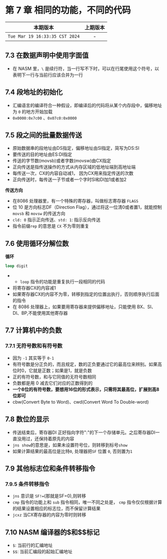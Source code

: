 # 第 7 章 相同的功能，不同的代码

|本期版本|上期版本|
|:---:|:---:|
|`Tue Mar 19 16:33:35 CST 2024`| -

## 7.3 在数据声明中使用字面值

* 在 NASM 里，`\` 是续行符，当一行写不下时，可以在行尾使用这个符号，以表明下一行与当前行应该合并为一行

## 7.4 段地址的初始化

* 汇编语言的编译符合一种假设，即编译后的代码将从某个内存段中，偏移地址为 `0` 的地方开始加载
* `0x0000:0x7c00` 、`0x07c0:0x0000`

## 7.5 段之间的批量数据传送

* 原始数据串的段地址由DS指定，偏移地址由SI指定，简写为DS:SI
* 要传送的目的地址由ES:DI指定
* 传送的字节数(movsb)或者字数(movsw)由CX指定
* 正向传送是指传送操作的方式从内存区域的低地址端到高地址端
* 每传送一次，CX的内容自动减1， 因为CX用来指定传送的次数
* 正向传送时，每传送一子节或者一个字时SI和DI加1或者加2

**传送方向**

* 在8086 处理器里，有一个特殊的寄存器，叫做标志寄存器 `FLAGS`
* 位 10 是方向标志DF（Direction Flag），通过将这一位清0或者置1，就能控制 `movsb` 和 `movsw` 的传送方向
* `cld: 0` 指示正向传送、`std: 1`: 指示反向传送
* 指令前缀`rep` 的意思是 `CX` 不为零则重复


## 7.6 使用循环分解位数

**循环**

```asm
loop digit
```
* * `loop` 指令的功能是重复执行一段相同的代码
* 将寄存器CX的内容减1
* 如果寄存器CX的内容不为零，转移到指定的位置出执行，否则顺序执行后面的指令
* 在 8086 处理器上，如果要用寄存器来提供偏移地址，只能使用 BX、SI、DI、BP,不能使用其他寄存器

## 7.7 计算机中的负数


### 7.7.1 无符号数和有符号数

* 因为 `-1` 其实等于 `0-1`
* 有符号数是分正负的，而且规定，数的正负要通过它的最高位来辨别。如果高位时0，它就是正数；如果是1，就是负数
* 正的有符号数，和与它同值的无符号数相同
* 负数都是用 0 减去它们对应的正数得到的
* **一个8位的有符号数，要想用16位的形式表示，只需将其最高位，扩展到高8位即可**
* cbw(Convert Byte to Word)、cwd(Convert Word To Double-word)

## 7.8 数位的显示

* 传送结束后，寄存器DI 正好指向字符":"的下一个存储单元。之后寄存器DI一直没用过，还保持着原先的内容
* `jns show`的意思是，如果未设置符号位，则转移到标号`show`
* 如果计算结果的最高位是比特`0`, 处理器把`SF` 位置 `0`, 否则置为`1`

## 7.9 其他标志位和条件转移指令

### 7.9.5 条件转移指令

* `jns` 意识是 `SF!=`(那就是SF=0),则转移
* `cmp` 指令的功能上和 `sub` 指令相同，唯一不同之处是， `cmp` 指令仅仅根据计算的结果设置相应的标志位，而不保留计算结果
* `jcxz` 当CX寄存器的内容为零时则转移

## 7.10 NASM 编译器的\$和\$\$标记

* `$`: 当前行的汇编地址
* `$$`: 当前汇编段的起始汇编地址